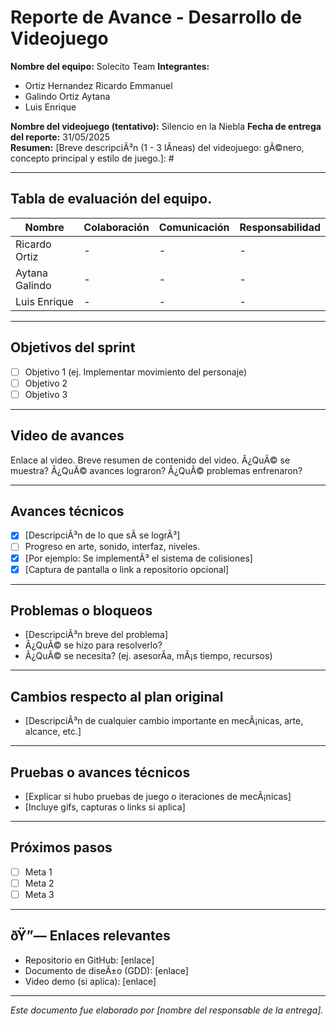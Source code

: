 # Reporte de Avance - Desarrollo de Videojuego

**Nombre del equipo:** Solecito Team
**Integrantes:**  
- Ortiz Hernandez Ricardo Emmanuel 
- Galindo Ortiz Aytana  
- Luis Enrique  

**Nombre del videojuego (tentativo):** Silencio en la Niebla
**Fecha de entrega del reporte:** 31/05/2025  
**Resumen:** [Breve descripciÃ³n (1 - 3 lÃ­neas) del videojuego: gÃ©nero, concepto principal y estilo
de juego.]: #


---

## Tabla de evaluación del equipo.

| Nombre | Colaboración | Comunicación | Responsabilidad
| ----------- | ----------- | ----------- | ----------- |
| Ricardo Ortiz | - | - | - |
| Aytana Galindo | - |  - | - |
| Luis Enrique | - |  - | - |
---

## Objetivos del sprint

- [ ] Objetivo 1 (ej. Implementar movimiento del personaje)
- [ ] Objetivo 2
- [ ] Objetivo 3

---

## Video de avances

Enlace al video. Breve resumen de contenido del video. Â¿QuÃ© se muestra? Â¿QuÃ© avances lograron? Â¿QuÃ© problemas enfrenaron?

---

## Avances técnicos

- [x] [DescripciÃ³n de lo que sÃ­ se logrÃ³]
- [ ] Progreso en arte, sonido, interfaz, niveles.
- [x] [Por ejemplo: Se implementÃ³ el sistema de colisiones]
- [x] [Captura de pantalla o link a repositorio opcional]

---

## Problemas o bloqueos

- [DescripciÃ³n breve del problema]
- Â¿QuÃ© se hizo para resolverlo?
- Â¿QuÃ© se necesita? (ej. asesorÃ­a, mÃ¡s tiempo, recursos)

---

## Cambios respecto al plan original

- [DescripciÃ³n de cualquier cambio importante en mecÃ¡nicas, arte, alcance, etc.]

---

## Pruebas o avances técnicos

- [Explicar si hubo pruebas de juego o iteraciones de mecÃ¡nicas]
- [Incluye gifs, capturas o links si aplica]

---

## Próximos pasos

[Lista breve de tarea por hacer o retos identificados.]: #

- [ ] Meta 1
- [ ] Meta 2
- [ ] Meta 3

---

## ðŸ”— Enlaces relevantes

- Repositorio en GitHub: [enlace]  
- Documento de diseÃ±o (GDD): [enlace]  
- Video demo (si aplica): [enlace]

---

*Este documento fue elaborado por [nombre del responsable de la entrega].*
